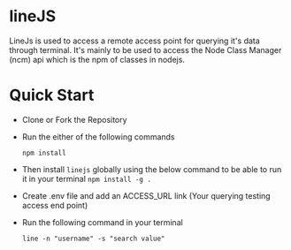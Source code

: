# lineJS

LineJs is used to access a remote access point for querying it's data through terminal.
It's mainly to be used to access the Node Class Manager (ncm) api which is the npm of classes in nodejs.

# Quick Start

* Clone or Fork the Repository
* Run the either of the following commands
  
    `npm install` 

* Then install `linejs` globally using the below command to be able to run it in your terminal
    `npm install -g .`

* Create .env file  and add an ACCESS_URL link (Your querying testing access end point)
  
* Run the following command in your terminal
  
    `line -n "username" -s "search value"` 
 